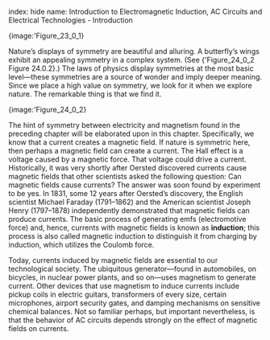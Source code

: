 index: hide
name: Introduction to Electromagnetic Induction, AC Circuits and Electrical Technologies - Introduction


{image:'Figure_23_0_1}
        

Nature’s displays of symmetry are beautiful and alluring. A butterfly’s wings exhibit an appealing symmetry in a complex system. (See {'Figure_24_0_2 Figure 24.0.2}.) The laws of physics display symmetries at the most basic level—these symmetries are a source of wonder and imply deeper meaning. Since we place a high value on symmetry, we look for it when we explore nature. The remarkable thing is that we find it.


{image:'Figure_24_0_2}
        

The hint of symmetry between electricity and magnetism found in the preceding chapter will be elaborated upon in this chapter. Specifically, we know that a current creates a magnetic field. If nature is symmetric here, then perhaps a magnetic field can create a current. The Hall effect is a voltage caused by a magnetic force. That voltage could drive a current. Historically, it was very shortly after Oersted discovered currents cause magnetic fields that other scientists asked the following question: Can magnetic fields cause currents? The answer was soon found by experiment to be yes. In 1831, some 12 years after Oersted’s discovery, the English scientist Michael Faraday (1791–1862) and the American scientist Joseph Henry (1797–1878) independently demonstrated that magnetic fields can produce currents. The basic process of generating emfs (electromotive force) and, hence, currents with magnetic fields is known as  **induction**; this process is also called magnetic induction to distinguish it from charging by induction, which utilizes the Coulomb force.

Today, currents induced by magnetic fields are essential to our technological society. The ubiquitous generator—found in automobiles, on bicycles, in nuclear power plants, and so on—uses magnetism to generate current. Other devices that use magnetism to induce currents include pickup coils in electric guitars, transformers of every size, certain microphones, airport security gates, and damping mechanisms on sensitive chemical balances. Not so familiar perhaps, but important nevertheless, is that the behavior of AC circuits depends strongly on the effect of magnetic fields on currents.
